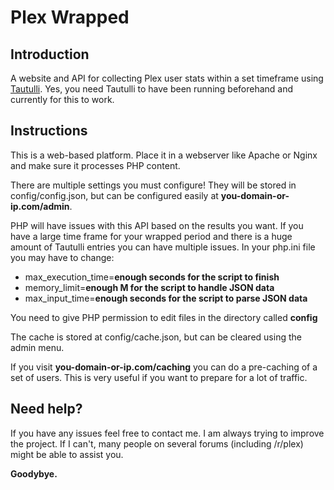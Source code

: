 # Plex Wrapped
## Introduction
A website and API for collecting Plex user stats within a set timeframe using [Tautulli](https://github.com/Tautulli/Tautulli). Yes, you need Tautulli to have been running beforehand and currently for this to work.
## Instructions
This is a web-based platform. Place it in a webserver like Apache or Nginx and make sure it processes PHP content.

There are multiple settings you must configure! They will be stored in config/config.json, but can be configured easily at <b>you-domain-or-ip.com/admin</b>.

PHP will have issues with this API based on the results you want. If you have a large time frame for your wrapped period and there is a huge amount of Tautulli entries you can have multiple issues.
In your php.ini file you may have to change:
- max_execution_time=<b>enough seconds for the script to finish</b>
- memory_limit=<b>enough M for the script to handle JSON data</b>
- max_input_time=<b>enough seconds for the script to parse JSON data</b>

You need to give PHP permission to edit files in the directory called <b>config</b>

The cache is stored at config/cache.json, but can be cleared using the admin menu.

If you visit <b>you-domain-or-ip.com/caching</b> you can do a pre-caching of a set of users. This is very useful if you want to prepare for a lot of traffic.

## Need help?
If you have any issues feel free to contact me. I am always trying to improve the project. If I can't, many people on several forums (including /r/plex) might be able to assist you.

<b>Goodybye.</b>